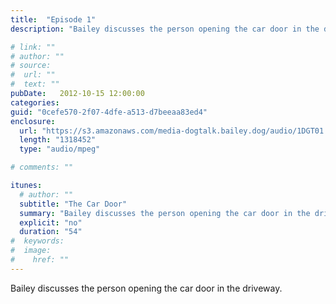 ```yaml
---
title:  "Episode 1"
description: "Bailey discusses the person opening the car door in the driveway."

# link: ""
# author: ""
# source:
#  url: ""
#  text: ""
pubDate:   2012-10-15 12:00:00
categories:
guid: "0cefe570-2f07-4dfe-a513-d7beeaa83ed4"
enclosure:
  url: "https://s3.amazonaws.com/media-dogtalk.bailey.dog/audio/1DGT01.mp3"
  length: "1318452"
  type: "audio/mpeg"

# comments: ""

itunes:
  # author: ""
  subtitle: "The Car Door"
  summary: "Bailey discusses the person opening the car door in the driveway."
  explicit: "no"
  duration: "54"
#  keywords:
#  image:
#    href: ""
---
```


<p>Bailey discusses the person opening the car door in the driveway.</p>
